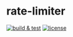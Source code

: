 # rate-limiter

[![build & test](https://github.com/freergit/rate-limiter/actions/workflows/ci.yml/badge.svg)](https://github.com/freergit/rate-limiter/actions/workflows/ci.yml)
[![license](https://img.shields.io/github/license/freergit/rate-limiter)](https://github.com/freergit/rate-limiter/blob/main/LICENSE.txt)
